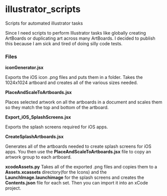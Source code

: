 # illustrator_scripts
Scripts for automated illustrator tasks

Since I need scripts to perform Illustrator tasks like globally creating ArtBoards or duplicating art across many ArtBoards. I decided to publish this because I am sick and tired of doing silly code tests.


### Files

**iconGenerator.jsx**

Exports the iOS icon .png files and puts them in a folder. Takes the 1024x1024 artboard and creates all of the various sizes needed.

**PlaceAndScaleToArtboards.jsx**

Places selected artwork on all the artboards in a document and scales them so they match the top and bottom of the artboard.

**Export_iOS_SplashScreens.jsx**

Exports the splash screens required for iOS apps. 

**CreateSplashArtboards.jsx**

Generates all of the artboards needed to create splash screens for iOS apps. You then use the **PlaceAndScaleToArtboards.jsx** file to copy an artwork group to each artboard.

**xcodeAssets.py** Takes all of the exported .png files and copies them to a **Assets.xcassets** directory(for the Icons) and the **LaunchImage.launchimage** for the splash screens and creates the **Contents.json** file for each set. Then you can import it into an xCode project.